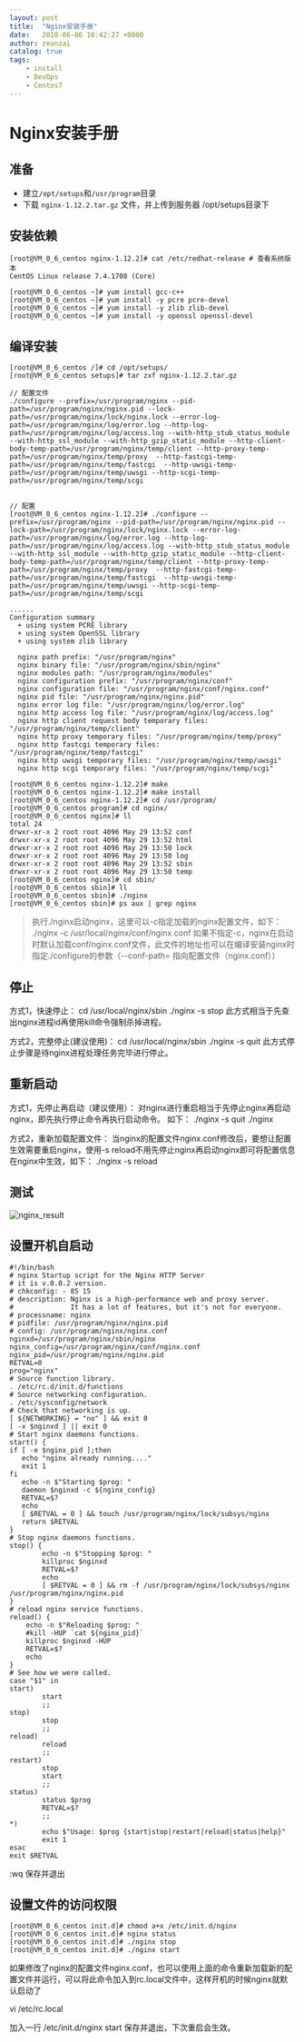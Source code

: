```yaml
---
layout: post
title:  "Nginx安装手册"
date:   2018-06-06 10:42:27 +0800
author: zeanzai
catalog: true
tags: 
    - install
    - DevOps
    - Centos7
---
```


# Nginx安装手册

## 准备
 - 建立`/opt/setups`和`/usr/program`目录
 - 下载 `nginx-1.12.2.tar.gz` 文件，并上传到服务器 /opt/setups目录下

## 安装依赖
```shell
[root@VM_0_6_centos nginx-1.12.2]# cat /etc/redhat-release # 查看系统版本
CentOS Linux release 7.4.1708 (Core) 

[root@VM_0_6_centos ~]# yum install gcc-c++ 
[root@VM_0_6_centos ~]# yum install -y pcre pcre-devel
[root@VM_0_6_centos ~]# yum install -y zlib zlib-devel
[root@VM_0_6_centos ~]# yum install -y openssl openssl-devel
```

## 编译安装
```shell
[root@VM_0_6_centos /]# cd /opt/setups/
[root@VM_0_6_centos setups]# tar zxf nginx-1.12.2.tar.gz 
```

```shell
// 配置文件
./configure --prefix=/usr/program/nginx --pid-path=/usr/program/nginx/nginx.pid --lock-path=/usr/program/nginx/lock/nginx.lock --error-log-path=/usr/program/nginx/log/error.log --http-log-path=/usr/program/nginx/log/access.log --with-http_stub_status_module --with-http_ssl_module --with-http_gzip_static_module --http-client-body-temp-path=/usr/program/nginx/temp/client --http-proxy-temp-path=/usr/program/nginx/temp/proxy  --http-fastcgi-temp-path=/usr/program/nginx/temp/fastcgi  --http-uwsgi-temp-path=/usr/program/nginx/temp/uwsgi --http-scgi-temp-path=/usr/program/nginx/temp/scgi


// 配置
[root@VM_0_6_centos nginx-1.12.2]# ./configure --prefix=/usr/program/nginx --pid-path=/usr/program/nginx/nginx.pid --lock-path=/usr/program/nginx/lock/nginx.lock --error-log-path=/usr/program/nginx/log/error.log --http-log-path=/usr/program/nginx/log/access.log --with-http_stub_status_module --with-http_ssl_module --with-http_gzip_static_module --http-client-body-temp-path=/usr/program/nginx/temp/client --http-proxy-temp-path=/usr/program/nginx/temp/proxy  --http-fastcgi-temp-path=/usr/program/nginx/temp/fastcgi  --http-uwsgi-temp-path=/usr/program/nginx/temp/uwsgi --http-scgi-temp-path=/usr/program/nginx/temp/scgi

......
Configuration summary
  + using system PCRE library
  + using system OpenSSL library
  + using system zlib library

  nginx path prefix: "/usr/program/nginx"
  nginx binary file: "/usr/program/nginx/sbin/nginx"
  nginx modules path: "/usr/program/nginx/modules"
  nginx configuration prefix: "/usr/program/nginx/conf"
  nginx configuration file: "/usr/program/nginx/conf/nginx.conf"
  nginx pid file: "/usr/program/nginx/nginx.pid"
  nginx error log file: "/usr/program/nginx/log/error.log"
  nginx http access log file: "/usr/program/nginx/log/access.log"
  nginx http client request body temporary files: "/usr/program/nginx/temp/client"
  nginx http proxy temporary files: "/usr/program/nginx/temp/proxy"
  nginx http fastcgi temporary files: "/usr/program/nginx/temp/fastcgi"
  nginx http uwsgi temporary files: "/usr/program/nginx/temp/uwsgi"
  nginx http scgi temporary files: "/usr/program/nginx/temp/scgi"
  
[root@VM_0_6_centos nginx-1.12.2]# make
[root@VM_0_6_centos nginx-1.12.2]# make install
[root@VM_0_6_centos nginx-1.12.2]# cd /usr/program/
[root@VM_0_6_centos program]# cd nginx/
[root@VM_0_6_centos nginx]# ll
total 24
drwxr-xr-x 2 root root 4096 May 29 13:52 conf
drwxr-xr-x 2 root root 4096 May 29 13:52 html
drwxr-xr-x 2 root root 4096 May 29 13:50 lock
drwxr-xr-x 2 root root 4096 May 29 13:50 log
drwxr-xr-x 2 root root 4096 May 29 13:52 sbin
drwxr-xr-x 2 root root 4096 May 29 13:50 temp
[root@VM_0_6_centos nginx]# cd sbin/
[root@VM_0_6_centos sbin]# ll
[root@VM_0_6_centos sbin]# ./nginx 
[root@VM_0_6_centos sbin]# ps aux | grep nginx
```

> 执行./nginx启动nginx，这里可以-c指定加载的nginx配置文件，如下：
./nginx -c /usr/local/nginx/conf/nginx.conf
如果不指定-c，nginx在启动时默认加载conf/nginx.conf文件，此文件的地址也可以在编译安装nginx时指定./configure的参数（--conf-path= 指向配置文件（nginx.conf））

## 停止
方式1，快速停止：
cd /usr/local/nginx/sbin
./nginx -s stop
此方式相当于先查出nginx进程id再使用kill命令强制杀掉进程。

方式2，完整停止(建议使用)：
cd /usr/local/nginx/sbin
./nginx -s quit
此方式停止步骤是待nginx进程处理任务完毕进行停止。


## 重新启动
方式1，先停止再启动（建议使用）：
对nginx进行重启相当于先停止nginx再启动nginx，即先执行停止命令再执行启动命令。
如下：
./nginx -s quit
./nginx

方式2，重新加载配置文件：
当nginx的配置文件nginx.conf修改后，要想让配置生效需要重启nginx，使用-s reload不用先停止nginx再启动nginx即可将配置信息在nginx中生效，如下：
./nginx -s reload

## 测试
![nginx_result](F:\budget\install\nginx_result.png)

## 设置开机自启动
```shell
#!/bin/bash
# nginx Startup script for the Nginx HTTP Server
# it is v.0.0.2 version.
# chkconfig: - 85 15
# description: Nginx is a high-performance web and proxy server.
#              It has a lot of features, but it's not for everyone.
# processname: nginx
# pidfile: /usr/program/nginx/nginx.pid
# config: /usr/program/nginx/nginx.conf
nginxd=/usr/program/nginx/sbin/nginx
nginx_config=/usr/program/nginx/conf/nginx.conf
nginx_pid=/usr/program/nginx/nginx.pid
RETVAL=0
prog="nginx"
# Source function library.
. /etc/rc.d/init.d/functions
# Source networking configuration.
. /etc/sysconfig/network
# Check that networking is up.
[ ${NETWORKING} = "no" ] && exit 0
[ -x $nginxd ] || exit 0
# Start nginx daemons functions.
start() {
if [ -e $nginx_pid ];then
   echo "nginx already running...."
   exit 1
fi
   echo -n $"Starting $prog: "
   daemon $nginxd -c ${nginx_config}
   RETVAL=$?
   echo
   [ $RETVAL = 0 ] && touch /usr/program/nginx/lock/subsys/nginx
   return $RETVAL
}
# Stop nginx daemons functions.
stop() {
        echo -n $"Stopping $prog: "
        killproc $nginxd
        RETVAL=$?
        echo
        [ $RETVAL = 0 ] && rm -f /usr/program/nginx/lock/subsys/nginx /usr/program/nginx/nginx.pid
}
# reload nginx service functions.
reload() {
    echo -n $"Reloading $prog: "
    #kill -HUP `cat ${nginx_pid}`
    killproc $nginxd -HUP
    RETVAL=$?
    echo
}
# See how we were called.
case "$1" in
start)
        start
        ;;
stop)
        stop
        ;;
reload)
        reload
        ;;
restart)
        stop
        start
        ;;
status)
        status $prog
        RETVAL=$?
        ;;
*)
        echo $"Usage: $prog {start|stop|restart|reload|status|help}"
        exit 1
esac
exit $RETVAL
```

:wq  保存并退出

## 设置文件的访问权限
```shell
[root@VM_0_6_centos init.d]# chmod a+x /etc/init.d/nginx   
[root@VM_0_6_centos init.d]# nginx status
[root@VM_0_6_centos init.d]# ./nginx stop
[root@VM_0_6_centos init.d]# ./nginx start
```
如果修改了nginx的配置文件nginx.conf，也可以使用上面的命令重新加载新的配置文件并运行，可以将此命令加入到rc.local文件中，这样开机的时候nginx就默认启动了

vi /etc/rc.local

加入一行  /etc/init.d/nginx start    保存并退出，下次重启会生效。











